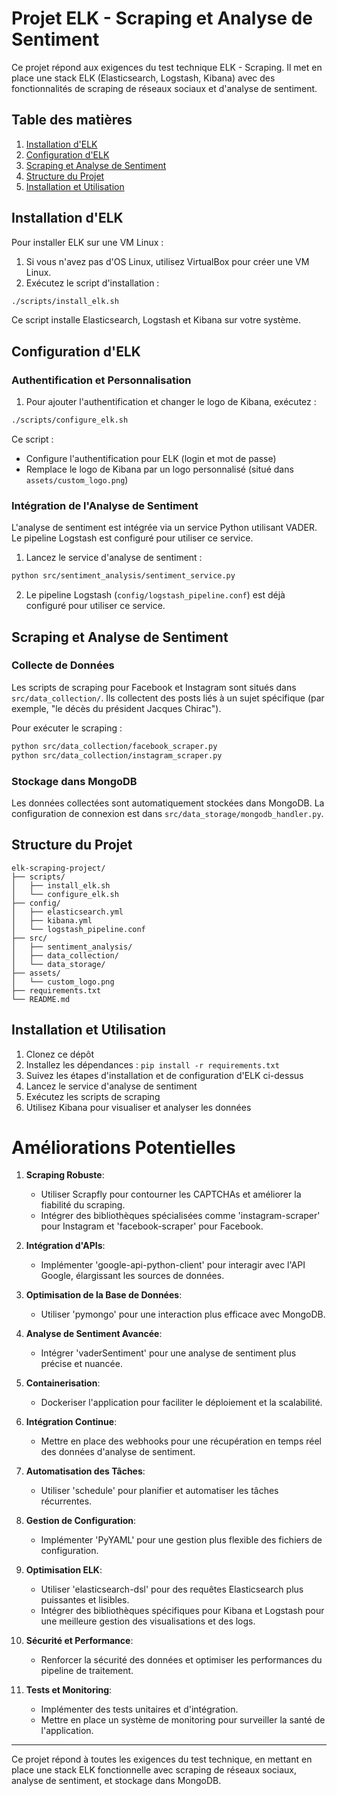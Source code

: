 # Projet ELK - Scraping et Analyse de Sentiment

Ce projet répond aux exigences du test technique ELK - Scraping. Il met en place une stack ELK (Elasticsearch, Logstash, Kibana) avec des fonctionnalités de scraping de réseaux sociaux et d'analyse de sentiment.

## Table des matières
1. [Installation d'ELK](#installation-delk)
2. [Configuration d'ELK](#configuration-delk)
3. [Scraping et Analyse de Sentiment](#scraping-et-analyse-de-sentiment)
4. [Structure du Projet](#structure-du-projet)
5. [Installation et Utilisation](#installation-et-utilisation)

## Installation d'ELK

Pour installer ELK sur une VM Linux :

1. Si vous n'avez pas d'OS Linux, utilisez VirtualBox pour créer une VM Linux.
2. Exécutez le script d'installation :

```bash
./scripts/install_elk.sh
```

Ce script installe Elasticsearch, Logstash et Kibana sur votre système.

## Configuration d'ELK

### Authentification et Personnalisation

1. Pour ajouter l'authentification et changer le logo de Kibana, exécutez :

```bash
./scripts/configure_elk.sh
```

Ce script :
- Configure l'authentification pour ELK (login et mot de passe)
- Remplace le logo de Kibana par un logo personnalisé (situé dans `assets/custom_logo.png`)

### Intégration de l'Analyse de Sentiment

L'analyse de sentiment est intégrée via un service Python utilisant VADER. Le pipeline Logstash est configuré pour utiliser ce service.

1. Lancez le service d'analyse de sentiment :

```bash
python src/sentiment_analysis/sentiment_service.py
```

2. Le pipeline Logstash (`config/logstash_pipeline.conf`) est déjà configuré pour utiliser ce service.

## Scraping et Analyse de Sentiment

### Collecte de Données

Les scripts de scraping pour Facebook et Instagram sont situés dans `src/data_collection/`. Ils collectent des posts liés à un sujet spécifique (par exemple, "le décès du président Jacques Chirac").

Pour exécuter le scraping :

```bash
python src/data_collection/facebook_scraper.py
python src/data_collection/instagram_scraper.py
```

### Stockage dans MongoDB

Les données collectées sont automatiquement stockées dans MongoDB. La configuration de connexion est dans `src/data_storage/mongodb_handler.py`.

## Structure du Projet

```
elk-scraping-project/
├── scripts/
│   ├── install_elk.sh
│   └── configure_elk.sh
├── config/
│   ├── elasticsearch.yml
│   ├── kibana.yml
│   └── logstash_pipeline.conf
├── src/
│   ├── sentiment_analysis/
│   ├── data_collection/
│   └── data_storage/
├── assets/
│   └── custom_logo.png
├── requirements.txt
└── README.md
```

## Installation et Utilisation

1. Clonez ce dépôt
2. Installez les dépendances : `pip install -r requirements.txt`
3. Suivez les étapes d'installation et de configuration d'ELK ci-dessus
4. Lancez le service d'analyse de sentiment
5. Exécutez les scripts de scraping
6. Utilisez Kibana pour visualiser et analyser les données


# Améliorations Potentielles

1. **Scraping Robuste**:
   - Utiliser Scrapfly pour contourner les CAPTCHAs et améliorer la fiabilité du scraping.
   - Intégrer des bibliothèques spécialisées comme 'instagram-scraper' pour Instagram et 'facebook-scraper' pour Facebook.

2. **Intégration d'APIs**:
   - Implémenter 'google-api-python-client' pour interagir avec l'API Google, élargissant les sources de données.

3. **Optimisation de la Base de Données**:
   - Utiliser 'pymongo' pour une interaction plus efficace avec MongoDB.

4. **Analyse de Sentiment Avancée**:
   - Intégrer 'vaderSentiment' pour une analyse de sentiment plus précise et nuancée.

5. **Containerisation**:
   - Dockeriser l'application pour faciliter le déploiement et la scalabilité.

6. **Intégration Continue**:
   - Mettre en place des webhooks pour une récupération en temps réel des données d'analyse de sentiment.

7. **Automatisation des Tâches**:
   - Utiliser 'schedule' pour planifier et automatiser les tâches récurrentes.

8. **Gestion de Configuration**:
   - Implémenter 'PyYAML' pour une gestion plus flexible des fichiers de configuration.

9. **Optimisation ELK**:
   - Utiliser 'elasticsearch-dsl' pour des requêtes Elasticsearch plus puissantes et lisibles.
   - Intégrer des bibliothèques spécifiques pour Kibana et Logstash pour une meilleure gestion des visualisations et des logs.

10. **Sécurité et Performance**:
    - Renforcer la sécurité des données et optimiser les performances du pipeline de traitement.

11. **Tests et Monitoring**:
    - Implémenter des tests unitaires et d'intégration.
    - Mettre en place un système de monitoring pour surveiller la santé de l'application.


---

Ce projet répond à toutes les exigences du test technique, en mettant en place une stack ELK fonctionnelle avec scraping de réseaux sociaux, analyse de sentiment, et stockage dans MongoDB.
